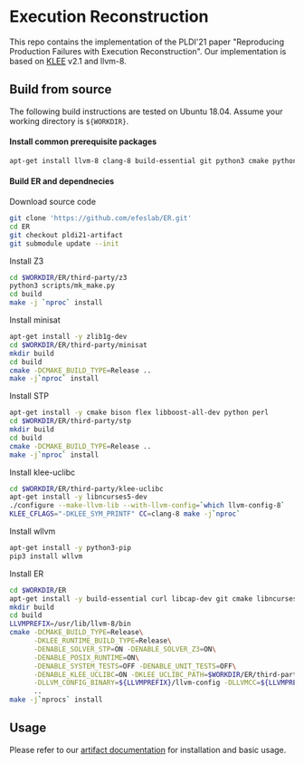 # Execution Reconstruction

This repo contains the implementation of the PLDI'21 paper "Reproducing Production Failures with Execution Reconstruction". Our implementation is based on [KLEE](https://klee.github.io/) v2.1 and llvm-8.

## Build from source

The following build instructions are tested on Ubuntu 18.04. Assume your working directory is `${WORKDIR}`.

#### Install common prerequisite packages

```bash
apt-get install llvm-8 clang-8 build-essential git python3 cmake python3-setuptools wget tcl-dev
```

#### Build ER and dependnecies

Download source code

```bash
git clone 'https://github.com/efeslab/ER.git'
cd ER
git checkout pldi21-artifact
git submodule update --init
```

Install Z3

```bash
cd $WORKDIR/ER/third-party/z3
python3 scripts/mk_make.py
cd build
make -j `nproc` install
```

Install minisat

```bash
apt-get install -y zlib1g-dev
cd $WORKDIR/ER/third-party/minisat
mkdir build
cd build
cmake -DCMAKE_BUILD_TYPE=Release ..
make -j`nproc` install
```

Install STP

```bash
apt-get install -y cmake bison flex libboost-all-dev python perl
cd $WORKDIR/ER/third-party/stp
mkdir build
cd build
cmake -DCMAKE_BUILD_TYPE=Release ..
make -j`nproc` install
```

Install klee-uclibc

```bash
cd $WORKDIR/ER/third-party/klee-uclibc
apt-get install -y libncurses5-dev
./configure --make-llvm-lib --with-llvm-config=`which llvm-config-8`
KLEE_CFLAGS="-DKLEE_SYM_PRINTF" CC=clang-8 make -j`nproc`
```

Install wllvm

```bash
apt-get install -y python3-pip
pip3 install wllvm
```

Install ER

```bash
cd $WORKDIR/ER
apt-get install -y build-essential curl libcap-dev git cmake libncurses5-dev python-minimal python-pip unzip libtcmalloc-minimal4 libgoogle-perftools-dev libsqlite3-dev doxygen
mkdir build
cd build
LLVMPREFIX=/usr/lib/llvm-8/bin
cmake -DCMAKE_BUILD_TYPE=Release\
      -DKLEE_RUNTIME_BUILD_TYPE=Release\
      -DENABLE_SOLVER_STP=ON -DENABLE_SOLVER_Z3=ON\
      -DENABLE_POSIX_RUNTIME=ON\
      -DENABLE_SYSTEM_TESTS=OFF -DENABLE_UNIT_TESTS=OFF\
      -DENABLE_KLEE_UCLIBC=ON -DKLEE_UCLIBC_PATH=$WORKDIR/ER/third-party/klee-uclibc\
      -DLLVM_CONFIG_BINARY=${LLVMPREFIX}/llvm-config -DLLVMCC=${LLVMPREFIX}/clang -DLLVMCXX=${LLVMPREFIX}/clang++\
      ..
make -j`nprocs` install
```



## Usage

Please refer to our [artifact documentation](artifact/README.md) for installation and basic usage.